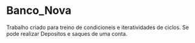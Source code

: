# Banco_Nova
Trabalho criado para treino de condicioneis e iteratividades de ciclos. Se pode realizar Depositos e saques de uma conta.
